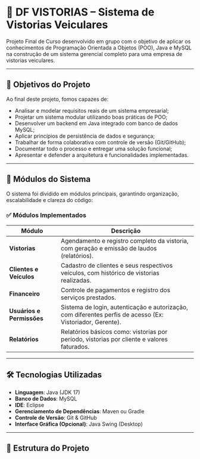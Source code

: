 # 🚗 DF VISTORIAS – Sistema de Vistorias Veiculares

Projeto Final de Curso desenvolvido em grupo com o objetivo de aplicar os conhecimentos de Programação Orientada a Objetos (POO), Java e MySQL na construção de um sistema gerencial completo para uma empresa de vistorias veiculares.

---

## 🎯 Objetivos do Projeto

Ao final deste projeto, fomos capazes de:

- Analisar e modelar requisitos reais de um sistema empresarial;
- Projetar um sistema modular utilizando boas práticas de POO;
- Desenvolver um backend em Java integrado com banco de dados MySQL;
- Aplicar princípios de persistência de dados e segurança;
- Trabalhar de forma colaborativa com controle de versão (Git/GitHub);
- Documentar todo o processo e entregar uma solução funcional;
- Apresentar e defender a arquitetura e funcionalidades implementadas.

---

## 🧩 Módulos do Sistema

O sistema foi dividido em módulos principais, garantindo organização, escalabilidade e clareza do código:

### ✅ Módulos Implementados

| Módulo                        | Descrição                                                                                                                                         |
|-------------------------------|---------------------------------------------------------------------------------------------------------------------------------------------------|
| **Vistorias**                 | Agendamento e registro completo da vistoria, com geração e emissão de laudos (relatórios).                                                        |
| **Clientes e Veículos**       | Cadastro de clientes e seus respectivos veículos, com histórico de vistorias realizadas.                                                           |
| **Financeiro**                | Controle de pagamentos e registro dos serviços prestados.                                                                                         |
| **Usuários e Permissões**     | Sistema de login, autenticação e autorização, com diferentes perfis de acesso (Ex: Vistoriador, Gerente).                                       |
| **Relatórios**                | Relatórios básicos como: vistorias por período, vistorias por cliente e valores faturados.                                                        |

---

## 🛠️ Tecnologias Utilizadas

- **Linguagem**: Java (JDK 17)
- **Banco de Dados**: MySQL
- **IDE**: Eclipse
- **Gerenciamento de Dependências**: Maven ou Gradle
- **Controle de Versão**: Git & GitHub
- **Interface Gráfica (Opcional)**: Java Swing (Desktop)

---

## 📂 Estrutura do Projeto

